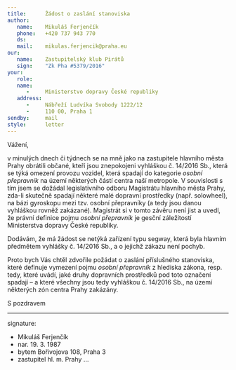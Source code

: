 ```yaml
---
title:      Žádost o zaslání stanoviska
author:
   name:    Mikuláš Ferjenčík
   phone:   +420 737 943 770
   ds:      
   mail:    mikulas.ferjencik@praha.eu
our:
   name:    Zastupitelský klub Pirátů
   sign:    "Zk Pha #5379/2016"
your:
   role:    
   name:    
      -     Ministerstvo dopravy České republiky
   address:
      -     Nábřeží Ludvíka Svobody 1222/12
      -     110 00, Praha 1
sendby:     mail
style:      letter
---
```


Vážení,

v minulých dnech či týdnech se na mně jako na zastupitele hlavního města Prahy obrátili občané, kteří jsou znepokojeni vyhláškou č. 14/2016 Sb., která se týká omezení provozu vozidel, která spadají do kategorie *osobní přepravník* na území některých částí centra naší metropole. V souvislosti s tím jsem se dožádal legislativního odboru Magistrátu hlavního města Prahy, zda-li skutečně spadají některé malé dopravní prostředky (např. solowheel), na bázi gyroskopu mezi tzv. osobní přepravníky (a tedy jsou danou vyhláškou rovněž zakázané). Magistrát si v tomto závěru není jist a uvedl, že právní definice pojmu *osobní přepravník* je gesční záležitostí Ministerstva dopravy České republiky.

Dodávám, že má žádost se netýká zařízení typu segway, která byla hlavním předmětem vyhlášky č. 14/2016 Sb., a o jejichž zákazu není pochyb. 

Proto bych Vás chtěl zdvořile požádat o zaslání příslušného stanoviska, které definuje vymezení pojmu *osobní přepravník* z hlediska zákona, resp. tedy, které uvádí, jaké druhy dopravních prostředků pod toto označení spadají – a které všechny jsou tedy vyhláškou č. 14/2016 Sb., na území některých zón centra Prahy zakázány.

S pozdravem

---
signature:
  - Mikuláš Ferjenčík
  - nar. 19. 3. 1987
  - bytem Bořivojova 108, Praha 3
  - zastupitel hl. m. Prahy
...
